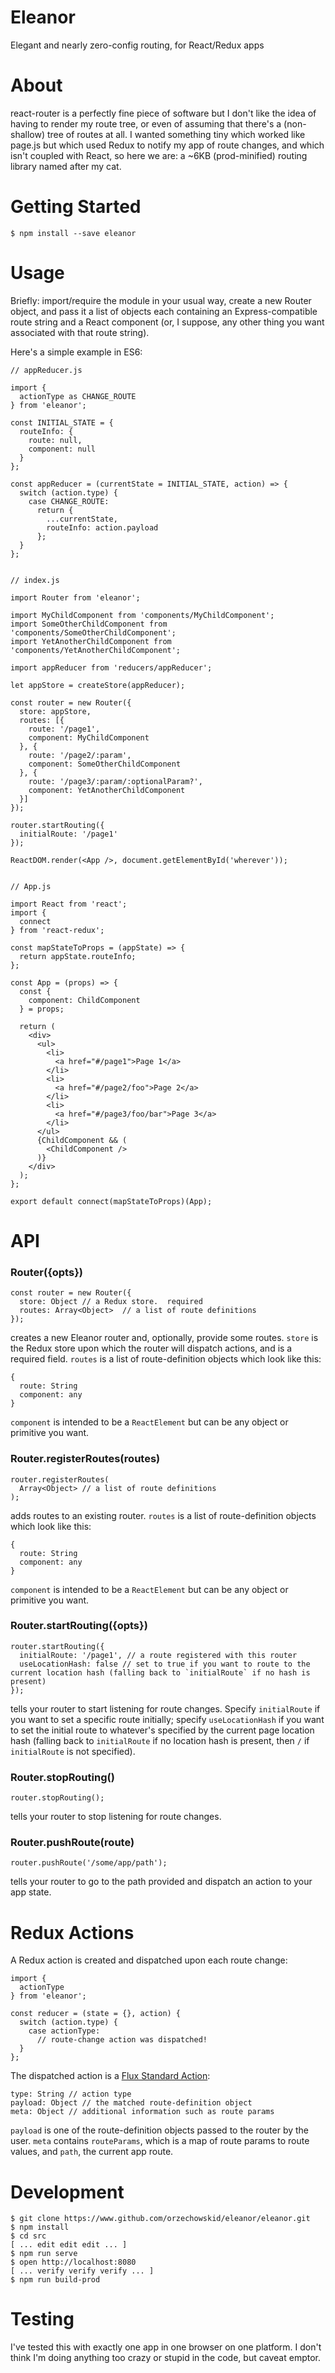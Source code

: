 # Eleanor
Elegant and nearly zero-config routing, for React/Redux apps

# About
react-router is a perfectly fine piece of software but I don't like the idea of having to render my route tree, or even of assuming that there's a (non-shallow) tree of routes at all.  I wanted something tiny which worked like page.js but which used Redux to notify my app of route changes, and which isn't coupled with React, so here we are: a ~6KB (prod-minified) routing library named after my cat.

# Getting Started
    $ npm install --save eleanor

# Usage
Briefly: import/require the module in your usual way, create a new Router object, and pass it a list of objects each containing an Express-compatible route string and a React component (or, I suppose, any other thing you want associated with that route string).

Here's a simple example in ES6:

    // appReducer.js
    
    import {
      actionType as CHANGE_ROUTE
    } from 'eleanor';
    
    const INITIAL_STATE = {
      routeInfo: {
        route: null,
        component: null
      }
    };
    
    const appReducer = (currentState = INITIAL_STATE, action) => {
      switch (action.type) {
        case CHANGE_ROUTE:
          return {
            ...currentState,
            routeInfo: action.payload
          };
      }
    };
    
    
    // index.js
    
    import Router from 'eleanor';
    
    import MyChildComponent from 'components/MyChildComponent';
    import SomeOtherChildComponent from 'components/SomeOtherChildComponent';
    import YetAnotherChildComponent from 'components/YetAnotherChildComponent';
    
    import appReducer from 'reducers/appReducer';
    
    let appStore = createStore(appReducer);
    
    const router = new Router({
      store: appStore,
      routes: [{
        route: '/page1',
        component: MyChildComponent
      }, {
        route: '/page2/:param',
        component: SomeOtherChildComponent
      }, {
        route: '/page3/:param/:optionalParam?',
        component: YetAnotherChildComponent
      }]
    });
    
    router.startRouting({
      initialRoute: '/page1'
    });
    
    ReactDOM.render(<App />, document.getElementById('wherever'));
    
    
    // App.js
    
    import React from 'react';
    import {
      connect
    } from 'react-redux';
    
    const mapStateToProps = (appState) => {
      return appState.routeInfo;
    };

    const App = (props) => {
      const {
        component: ChildComponent
      } = props;
      
      return (
        <div>
          <ul>
            <li>
              <a href="#/page1">Page 1</a>
            </li>
            <li>
              <a href="#/page2/foo">Page 2</a>
            </li>
            <li>
              <a href="#/page3/foo/bar">Page 3</a>
            </li>
          </ul>
          {ChildComponent && (
            <ChildComponent />
          )}
        </div>
      );
    };
    
    export default connect(mapStateToProps)(App);

# API
### Router({opts})
    const router = new Router({
      store: Object // a Redux store.  required
      routes: Array<Object>  // a list of route definitions
    });
creates a new Eleanor router and, optionally, provide some routes.  `store` is the Redux store upon which the router will dispatch actions, and is a required field.  `routes` is a list of route-definition objects which look like this:

    {
      route: String
      component: any
    }
    
`component` is intended to be a `ReactElement` but can be any object or primitive you want.
### Router.registerRoutes(routes)
    router.registerRoutes(
      Array<Object> // a list of route definitions
    );
adds routes to an existing router.  `routes` is a list of route-definition objects which look like this:

    {
      route: String
      component: any
    }
    
`component` is intended to be a `ReactElement` but can be any object or primitive you want.
### Router.startRouting({opts})
    router.startRouting({
      initialRoute: '/page1', // a route registered with this router
      useLocationHash: false // set to true if you want to route to the current location hash (falling back to `initialRoute` if no hash is present)
    });
tells your router to start listening for route changes.  Specify `initialRoute` if you want to set a specific route initially; specify `useLocationHash` if you want to set the initial route to whatever's specified by the current page location hash (falling back to `initialRoute` if no location hash is present, then `/` if `initialRoute` is not specified).
### Router.stopRouting()
    router.stopRouting();
tells your router to stop listening for route changes.
### Router.pushRoute(route)
    router.pushRoute('/some/app/path');
tells your router to go to the path provided and dispatch an action to your app state.
# Redux Actions
A Redux action is created and dispatched upon each route change:

    import {
      actionType
    } from 'eleanor';
    
    const reducer = (state = {}, action) {
      switch (action.type) {
        case actionType:
          // route-change action was dispatched!
      }
    };
The dispatched action is a [Flux Standard Action](https://github.com/acdlite/flux-standard-action):

    type: String // action type
    payload: Object // the matched route-definition object
    meta: Object // additional information such as route params
`payload` is one of the route-definition objects passed to the router by the user.  `meta` contains `routeParams`, which is a map of route params to route values, and `path`, the current app route.

# Development
    $ git clone https://www.github.com/orzechowskid/eleanor/eleanor.git
    $ npm install
    $ cd src
    [ ... edit edit edit ... ]
    $ npm run serve
    $ open http://localhost:8080
    [ ... verify verify verify ... ]
    $ npm run build-prod

# Testing
I've tested this with exactly one app in one browser on one platform.  I don't think I'm doing anything too crazy or stupid in the code, but caveat emptor.
